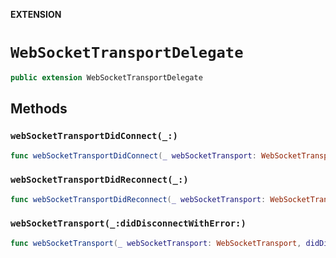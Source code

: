 **EXTENSION**

# `WebSocketTransportDelegate`
```swift
public extension WebSocketTransportDelegate
```

## Methods
### `webSocketTransportDidConnect(_:)`

```swift
func webSocketTransportDidConnect(_ webSocketTransport: WebSocketTransport)
```

### `webSocketTransportDidReconnect(_:)`

```swift
func webSocketTransportDidReconnect(_ webSocketTransport: WebSocketTransport)
```

### `webSocketTransport(_:didDisconnectWithError:)`

```swift
func webSocketTransport(_ webSocketTransport: WebSocketTransport, didDisconnectWithError error:Error?)
```
